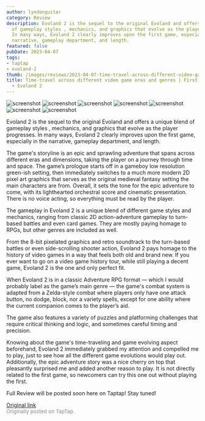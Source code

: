 ```yaml
---
author: lyndonguitar
category: Review
description: Evoland 2 is the sequel to the original Evoland and offers a unique blend
  of gameplay styles , mechanics, and graphics that evolve as the player progresses.
  In many ways, Evoland 2 clearly improves upon the first game, especially in the
  narrative, gameplay department, and length.
featured: false
pubDate: 2023-04-07
tags:
- taptap
- evoland-2
thumb: /images/reviews/2023-04-07-time-travel-across-different-video-game-eras-and-genres--first-impressions---evoland-2-0.avif
title: Time-travel across different video game eras and genres | First Impressions
  - Evoland 2
---
```


<div class="gallery">
  <img src="/images/reviews/2023-04-07-time-travel-across-different-video-game-eras-and-genres--first-impressions---evoland-2-0.avif" alt="screenshot" />
  <img src="/images/reviews/2023-04-07-time-travel-across-different-video-game-eras-and-genres--first-impressions---evoland-2-1.avif" alt="screenshot" />
  <img src="/images/reviews/2023-04-07-time-travel-across-different-video-game-eras-and-genres--first-impressions---evoland-2-2.avif" alt="screenshot" />
  <img src="/images/reviews/2023-04-07-time-travel-across-different-video-game-eras-and-genres--first-impressions---evoland-2-3.avif" alt="screenshot" />
  <img src="/images/reviews/2023-04-07-time-travel-across-different-video-game-eras-and-genres--first-impressions---evoland-2-4.avif" alt="screenshot" />
  <img src="/images/reviews/2023-04-07-time-travel-across-different-video-game-eras-and-genres--first-impressions---evoland-2-5.avif" alt="screenshot" />
  <img src="/images/reviews/2023-04-07-time-travel-across-different-video-game-eras-and-genres--first-impressions---evoland-2-6.avif" alt="screenshot" />
</div>

Evoland 2 is the sequel to the original Evoland and offers a unique blend of gameplay styles , mechanics, and graphics that evolve as the player progresses. In many ways, Evoland 2 clearly improves upon the first game, especially in the narrative, gameplay department, and length.

The game's storyline is an epic and sprawling adventure that spans across different eras and dimensions, taking the player on a journey through time and space. The game’s prologue starts off in a gameboy low resolution green-ish setting, then immediately switches to a much more modern 2D pixel art graphics that serves as the original medieval fantasy setting the main characters are from. Overall, it sets the tone for the epic adventure to come, with its lighthearted orchestral score and cinematic presentation. There is no voice acting, so everything must be read by the player.

The gameplay in Evoland 2 is a unique blend of different game styles and mechanics, ranging from classic 2D action-adventure gameplay to turn-based battles and even card games. They are mostly paying homage to RPGs, but other genres are included as well.

From the 8-bit pixelated graphics and retro soundtrack to the turn-based battles or even side-scrolling shooter action, Evoland 2 pays homage to the history of video games in a way that feels both old and brand new. If you ever want to go on a video game history tour, while still playing a decent game, Evoland 2 is the one and only perfect fit.

When Evoland 2 is in a classic Adventure RPG format — which I would probably label as the game’s main genre — the game's combat system is adapted from a Zelda-style combat where players only have one attack button, no dodge, block, nor a variety spells, except for one ability where the current companion comes to the player’s aid.

The game also features a variety of puzzles and platforming challenges that require critical thinking and logic, and sometimes careful timing and precision.

Knowing about the game's time-traveling and game evolving aspect beforehand, Evoland 2 immediately grabbed my attention and compelled me to play, just to see how all the different game evolutions would play out. Additionally, the epic adventure story was a nice cherry on top that pleasantly surprised me and added another reason to play.  It is not directly related to the first game, so newcomers can try this one out without playing the first.

Full Review will be posted soon here on Taptap! Stay tuned!

[Original link](https://www.taptap.io/post/5030481)<br><span style="font-size: 0.95em; color: #888;">Originally posted on TapTap.</span>